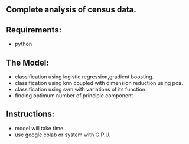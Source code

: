 ## Complete analysis of census data.

## Requirements:
* python

## The Model:
* classification using logistic regression,gradient boosting.
* classification using knn coupled with dimension reduction using pca.
* classification using svm with variations of its function.
* finding optimum number of principle component

## Instructions:
* model will take time..
* use google colab or system with G.P.U.
